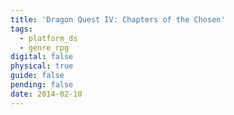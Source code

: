 ```yaml
---
title: 'Dragon Quest IV: Chapters of the Chosen'
tags:
  - platform_ds
  - genre_rpg
digital: false
physical: true
guide: false
pending: false
date: 2014-02-10
---
```

